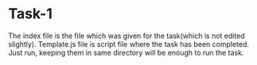 # Task-1

The index file is the file which was given for the task(which is not edited slightly). 
Template.js file is script file where the task has been completed. Just run, keeping them in same directory will be enough to run the task. 
